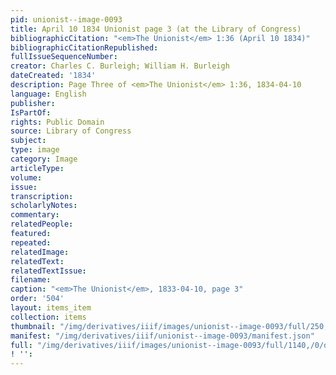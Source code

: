```yaml
---
pid: unionist--image-0093
title: April 10 1834 Unionist page 3 (at the Library of Congress)
bibliographicCitation: "<em>The Unionist</em> 1:36 (April 10 1834)"
bibliographicCitationRepublished: 
fullIssueSequenceNumber: 
creator: Charles C. Burleigh; William H. Burleigh
dateCreated: '1834'
description: Page Three of <em>The Unionist</em> 1:36, 1834-04-10
language: English
publisher: 
IsPartOf: 
rights: Public Domain
source: Library of Congress
subject: 
type: image
category: Image
articleType: 
volume: 
issue: 
transcription: 
scholarlyNotes: 
commentary: 
relatedPeople: 
featured: 
repeated: 
relatedImage: 
relatedText: 
relatedTextIssue: 
filename: 
caption: "<em>The Unionist</em>, 1833-04-10, page 3"
order: '504'
layout: items_item
collection: items
thumbnail: "/img/derivatives/iiif/images/unionist--image-0093/full/250,/0/default.jpg"
manifest: "/img/derivatives/iiif/unionist--image-0093/manifest.json"
full: "/img/derivatives/iiif/images/unionist--image-0093/full/1140,/0/default.jpg"
! '': 
---
```

